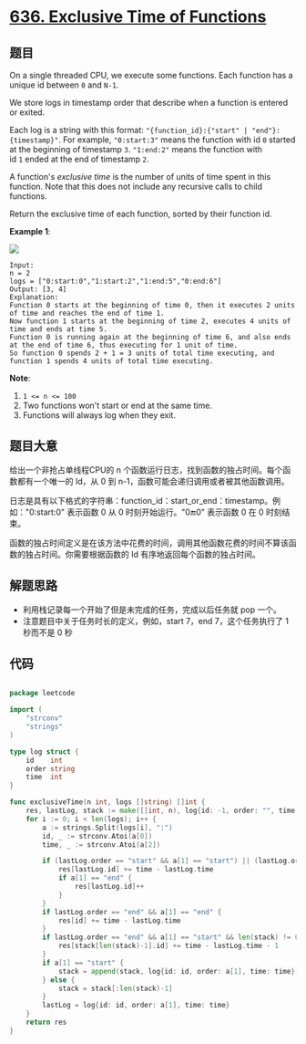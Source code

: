 # [636. Exclusive Time of Functions](https://leetcode.com/problems/exclusive-time-of-functions/)


## 题目

On a single threaded CPU, we execute some functions. Each function has a unique id between `0` and `N-1`.

We store logs in timestamp order that describe when a function is entered or exited.

Each log is a string with this format: `"{function_id}:{"start" | "end"}:{timestamp}"`. For example, `"0:start:3"` means the function with id `0` started at the beginning of timestamp `3`. `"1:end:2"` means the function with id `1` ended at the end of timestamp `2`.

A function's *exclusive time* is the number of units of time spent in this function. Note that this does not include any recursive calls to child functions.

Return the exclusive time of each function, sorted by their function id.

**Example 1**:

![](https://assets.leetcode.com/uploads/2019/04/05/diag1b.png)

    Input:
    n = 2
    logs = ["0:start:0","1:start:2","1:end:5","0:end:6"]
    Output: [3, 4]
    Explanation:
    Function 0 starts at the beginning of time 0, then it executes 2 units of time and reaches the end of time 1.
    Now function 1 starts at the beginning of time 2, executes 4 units of time and ends at time 5.
    Function 0 is running again at the beginning of time 6, and also ends at the end of time 6, thus executing for 1 unit of time. 
    So function 0 spends 2 + 1 = 3 units of total time executing, and function 1 spends 4 units of total time executing.

**Note**:

1. `1 <= n <= 100`
2. Two functions won't start or end at the same time.
3. Functions will always log when they exit.



## 题目大意

给出一个非抢占单线程CPU的 n 个函数运行日志，找到函数的独占时间。每个函数都有一个唯一的 Id，从 0 到 n-1，函数可能会递归调用或者被其他函数调用。

日志是具有以下格式的字符串：function_id：start_or_end：timestamp。例如："0:start:0" 表示函数 0 从 0 时刻开始运行。"0:end:0" 表示函数 0 在 0 时刻结束。

函数的独占时间定义是在该方法中花费的时间，调用其他函数花费的时间不算该函数的独占时间。你需要根据函数的 Id 有序地返回每个函数的独占时间。


## 解题思路


- 利用栈记录每一个开始了但是未完成的任务，完成以后任务就 pop 一个。
- 注意题目中关于任务时长的定义，例如，start 7，end 7，这个任务执行了 1 秒而不是 0 秒


## 代码

```go

package leetcode

import (
	"strconv"
	"strings"
)

type log struct {
	id    int
	order string
	time  int
}

func exclusiveTime(n int, logs []string) []int {
	res, lastLog, stack := make([]int, n), log{id: -1, order: "", time: 0}, []log{}
	for i := 0; i < len(logs); i++ {
		a := strings.Split(logs[i], ":")
		id, _ := strconv.Atoi(a[0])
		time, _ := strconv.Atoi(a[2])

		if (lastLog.order == "start" && a[1] == "start") || (lastLog.order == "start" && a[1] == "end") {
			res[lastLog.id] += time - lastLog.time
			if a[1] == "end" {
				res[lastLog.id]++
			}
		}
		if lastLog.order == "end" && a[1] == "end" {
			res[id] += time - lastLog.time
		}
		if lastLog.order == "end" && a[1] == "start" && len(stack) != 0 {
			res[stack[len(stack)-1].id] += time - lastLog.time - 1
		}
		if a[1] == "start" {
			stack = append(stack, log{id: id, order: a[1], time: time})
		} else {
			stack = stack[:len(stack)-1]
		}
		lastLog = log{id: id, order: a[1], time: time}
	}
	return res
}

```